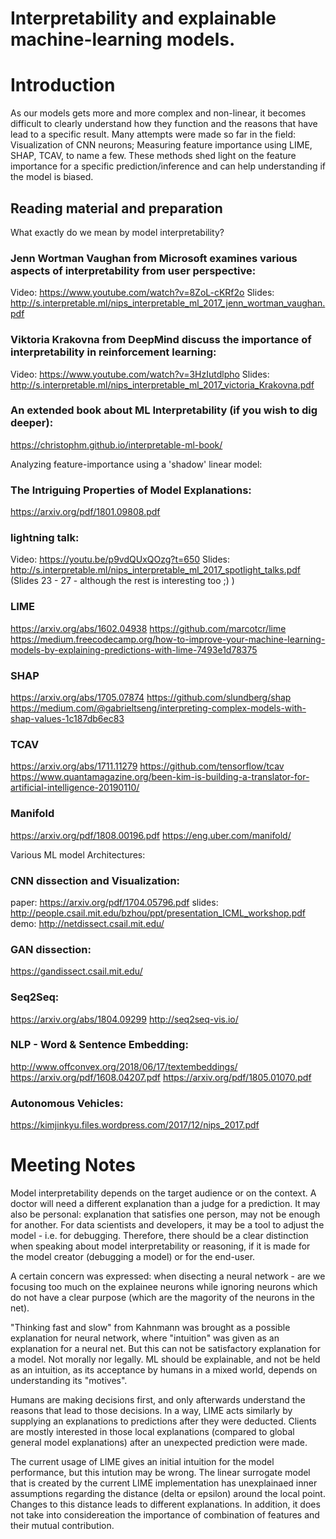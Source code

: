 # Interpretability and explainable machine-learning models.

# Introduction
As our models gets more and more complex and non-linear, it becomes difficult to clearly understand how they function and the reasons that have lead to a specific result.
Many attempts were made so far in the field: Visualization of CNN neurons; Measuring feature importance using LIME, SHAP, TCAV, to name a few. These methods shed light on the feature importance for a specific prediction/inference and can help understanding if the model is biased.

## Reading material and preparation
What exactly do we mean by model interpretability?

### Jenn Wortman Vaughan from Microsoft examines various aspects of interpretability from user perspective:
Video: https://www.youtube.com/watch?v=8ZoL-cKRf2o
Slides: http://s.interpretable.ml/nips_interpretable_ml_2017_jenn_wortman_vaughan.pdf

### Viktoria Krakovna from DeepMind discuss the importance of interpretability in reinforcement learning:
Video: https://www.youtube.com/watch?v=3HzIutdlpho
Slides: http://s.interpretable.ml/nips_interpretable_ml_2017_victoria_Krakovna.pdf

### An extended book about ML Interpretability (if you wish to dig deeper):
https://christophm.github.io/interpretable-ml-book/

Analyzing feature-importance using a 'shadow' linear model:

### The Intriguing Properties of Model Explanations:
https://arxiv.org/pdf/1801.09808.pdf

### lightning talk:
Video: https://youtu.be/p9vdQUxQOzg?t=650
Slides: http://s.interpretable.ml/nips_interpretable_ml_2017_spotlight_talks.pdf
(Slides 23 - 27 - although the rest is interesting too ;) )

### LIME
https://arxiv.org/abs/1602.04938
https://github.com/marcotcr/lime
https://medium.freecodecamp.org/how-to-improve-your-machine-learning-models-by-explaining-predictions-with-lime-7493e1d78375

### SHAP
https://arxiv.org/abs/1705.07874
https://github.com/slundberg/shap
https://medium.com/@gabrieltseng/interpreting-complex-models-with-shap-values-1c187db6ec83

### TCAV
https://arxiv.org/abs/1711.11279
https://github.com/tensorflow/tcav
https://www.quantamagazine.org/been-kim-is-building-a-translator-for-artificial-intelligence-20190110/

### Manifold
https://arxiv.org/pdf/1808.00196.pdf
https://eng.uber.com/manifold/

Various ML model Architectures:

### CNN dissection and Visualization:
paper: https://arxiv.org/pdf/1704.05796.pdf
slides: http://people.csail.mit.edu/bzhou/ppt/presentation_ICML_workshop.pdf
demo: http://netdissect.csail.mit.edu/

### GAN dissection:
https://gandissect.csail.mit.edu/

### Seq2Seq:
https://arxiv.org/abs/1804.09299
http://seq2seq-vis.io/

### NLP - Word & Sentence Embedding:
http://www.offconvex.org/2018/06/17/textembeddings/
https://arxiv.org/pdf/1608.04207.pdf
https://arxiv.org/pdf/1805.01070.pdf

### Autonomous Vehicles:
https://kimjinkyu.files.wordpress.com/2017/12/nips_2017.pdf

# Meeting Notes
Model interpretability depends on the target audience or on the context. A doctor will need a different explanation than a judge for a prediction.
It may also be personal: explanation that satisfies one person, may not be enough for another.
For data scientists and developers, it may be a tool to adjust the model - i.e. for debugging.
Therefore, there should be a clear distinction when speaking about model interpretability or reasoning, if it is made for the model creator (debugging a model) or for the end-user.

A certain concern was expressed: when disecting a neural network - are we focusing too much on the explainee neurons while ignoring neurons which do not have a clear purpose (which are the magority of the neurons in the net).

"Thinking fast and slow" from Kahnmann was brought as a possible explanation for neural network, where "intuition" was given as an explanation for a neural net. 
But this can not be satisfactory explanation for a model. Not morally nor legally.
ML should be explainable, and not be held as an intuition, as its acceptance by humans in a mixed world, depends on understanding its "motives".

Humans are making decisions first, and only afterwards understand the reasons that lead to those decisions. In a way, LIME acts similarly by supplying an explanations to predictions after they were deducted. Clients are mostly interested in those local explanations (compared to global general model explanations) after an unexpected prediction were made.

The current usage of LIME gives an initial intuition for the model performance, but this intution may be wrong. The linear surrogate model that is created by the current LIME implementation has unexplainaed inner assumptions regarding the distance (delta or epsilon) around the local point. Changes to this distance leads to different explanations. In addition, it does not take into considereation the importance of combination of features and their mutual contribution.

